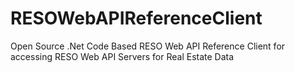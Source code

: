 # RESOWebAPIReferenceClient
Open Source .Net Code Based RESO Web API Reference Client for accessing RESO Web API Servers for Real Estate Data
